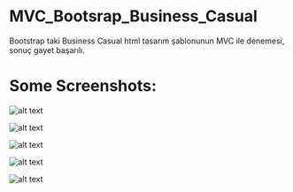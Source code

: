 # MVC_Bootsrap_Business_Casual
Bootstrap taki Business Casual html tasarım şablonunun MVC ile denemesi, sonuç gayet başarılı. 
# Some Screenshots:

![alt text](https://github.com/mr-aydemir/MVC_Bootsrap_Business_Casual/blob/main/screenshots/2021-07-05%20(1).png?raw=true)


![alt text](https://github.com/mr-aydemir/MVC_Bootsrap_Business_Casual/blob/main/screenshots/2021-07-05%20(2).png?raw=true)


![alt text](https://github.com/mr-aydemir/MVC_Bootsrap_Business_Casual/blob/main/screenshots/2021-07-05%20(3).png?raw=true)


![alt text](https://github.com/mr-aydemir/MVC_Bootsrap_Business_Casual/blob/main/screenshots/2021-07-05%20(4).png?raw=true)


![alt text](https://github.com/mr-aydemir/MVC_Bootsrap_Business_Casual/blob/main/screenshots/2021-07-05%20(5).png?raw=true)


